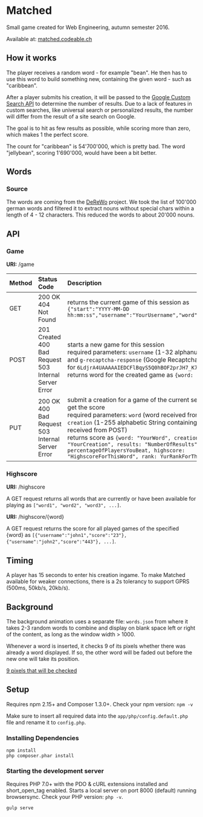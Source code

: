 # Matched
Small game created for Web Engineering, autumn semester 2016.

Available at: [matched.codeable.ch](matched.codeable.ch)

## How it works
The player receives a random word - for example "bean". He then has to use this word to build something new, containing the given word - such as "caribbean".

After a player submits his creation, it will be passed to the [Google Custom Search API](https://developers.google.com/custom-search/) to determine the number of results.
Due to a lack of features in custom searches, like universal search or personalized results, the number will differ from the result of a site search on Google.

The goal is to hit as few results as possible, while scoring more than zero, which makes 1 the perfect score.

The count for "caribbean" is 54'700'000, which is pretty bad. The word "jellybean", scoring 1'690'000, would have been a bit better.

## Words
### Source
The words are coming from the [DeReWo](http://www1.ids-mannheim.de/kl/projekte/methoden/derewo.html) project. We took the list of 100'000 german words and filtered it to extract nouns without special chars within a length of 4 - 12 characters. This reduced the words to about 20'000 nouns.

## API
### Game
**URI:** /game

| Method | Status Code               | Description |
| ------ |:------------------------- | :---------- |
| GET    | 200 OK<br>404 Not Found | returns the current game of this session as `{"start":"YYYY-MM-DD hh:mm:ss","username":"YourUsername","word":"YourWord"}` |
| POST   | 201 Created<br>400 Bad Request<br>503 Internal Server Error | starts a new game for this session<br>required parameters: `username` (1-32 alphanumeric String) and `g-recaptcha-response` (Google Recaptcha Response for `6LdjrA4UAAAAAIEDCFlBqyS5Q0hBOF2prJH7_K72`)<br>returns word for the created game as `{word: "YourWord"}` |
| PUT    | 200 OK<br>400 Bad Request<br>503 Internal Server Error | submit a creation for a game of the current session and get the score<br>required parameters: `word` (word received from POST) and `creation` (1-255 alphabetic String containing the word received from POST)<br>returns score as `{word: "YourWord", creation: "YourCreation", results: "NumberOfResults", percent: percentageOfPlayersYouBeat, highscore: "HighscoreForThisWord", rank: YurRankForThisWord}` |

### Highscore
**URI:** /highscore

A GET request returns all words that are currently or have been available for playing as `["word1", "word2", "word3", ...]`.

**URI:** /highscore/{word}

A GET request returns the score for all played games of the specified {word} as `[{"username":"john1","score":"23"}, {"username":"john2","score":"443"}, ...]`.

## Timing
A player has 15 seconds to enter his creation ingame. To make Matched available for weaker connections, there is a 2s tolerancy to support GPRS (500ms, 50kb/s, 20kb/s).

## Background
The background animation uses a separate file: `words.json` from where it takes 2-3 random words to combine and display on blank space left or right of the content, as long as the window width > 1000.

Whenever a word is inserted, it checks 9 of its pixels whether there was already a word displayed. If so, the other word will be faded out before the new one will take its position.

 [9 pixels that will be checked](word.jpg?raw=true)

## Setup
Requires npm 2.15+ and Composer 1.3.0+.
Check your npm version: `npm -v`

Make sure to insert all required data into the `app/php/config.default.php` file and rename it to `config.php`.

### Installing Dependencies

    npm install
    php composer.phar install

### Starting the development server
Requires PHP 7.0+ with the PDO & cURL extensions installed and short_open_tag enabled.
Starts a local server on port 8000 (default) running browsersync.
Check your PHP version: `php -v`.

    gulp serve
